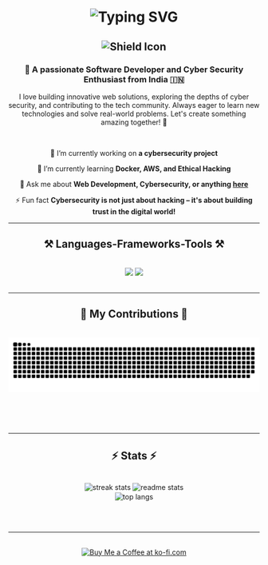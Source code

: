 
<h1 align="center">
   <img src="https://readme-typing-svg.demolab.com?font=Fira+Code&size=28&duration=4000&pause=1000&color=16F70A&background=00000000&center=true&vCenter=true&width=600&lines=Hi+There!+👋;+I'm+Shivam+Kaushal!;+Web+Developer+%7C+Cyber+Security;+Let's+build+the+future+together!" alt="Typing SVG">

<h2 align="center">
  <img src="https://img.icons8.com/fluency/64/000000/security-shield-green.png" alt="Shield Icon"/>
</h2>






<h3 align="center">🚀 A passionate Software Developer and Cyber Security Enthusiast from India 🇮🇳</h3>
<p align="center">
  I love building innovative web solutions, exploring the depths of cyber security, and contributing to the tech community. Always eager to learn new technologies and solve real-world problems. Let's create something amazing together! 🌟
</p>


<br/>

<div align="center">
 
🔭 I’m currently working on **a cybersecurity project**

🌱 I’m currently learning **Docker, AWS, and Ethical Hacking**

💬 Ask me about **Web Development, Cybersecurity, or anything [here](https://github.com/shivamkaushal5840/issues)**

⚡ Fun fact **Cybersecurity is not just about hacking – it's about building trust in the digital world!**




 <hr/>
 
<h2 align="center">⚒️ Languages-Frameworks-Tools ⚒️</h2>
<br/>
<div align="center">
    <img src="https://skillicons.dev/icons?i=react,bootstrap,mui,html,css,vscode,github,figma,tailwind,git,r" />
    <img src="https://skillicons.dev/icons?i=nodejs,python,javascript,typescript,express,firebase,mongodb,c,java,nextjs,mysql,flask" /><br>
</div>

<br/>
<hr/>

<div align="center">
  <h2>🐍 My Contributions 🐍</h2>
  <br>
  <img alt="snake eating my contributions" src="https://raw.githubusercontent.com/salesp07/salesp07/output/github-contribution-grid-snake.svg" />
  
  <br/><br/><br/>
</div>

<hr/>

<h2 align="center">⚡ Stats ⚡</h2>
<br>
<div align=center>
  <img width=390 src="https://github-readme-streak-stats-salesp07.vercel.app/?user=salesp07&count_private=true&theme=react&border_radius=10" alt="streak stats"/>
  <img width=390 src="https://github-readme-stats-salesp07.vercel.app/api?username=salesp07&count_private=true&show_icons=true&theme=react&rank_icon=github&border_radius=10" alt="readme stats" />
  <br/>
  <img width=325 align="center" src="https://github-readme-stats-salesp07.vercel.app/api/top-langs/?username=salesp07&hide=HTML&langs_count=8&layout=compact&theme=react&border_radius=10&size_weight=0.5&count_weight=0.5&exclude_repo=github-readme-stats" alt="top langs" />
</div>

<br/><br/>

<hr/>

<br/>

<div align="center">
<a href='https://ko-fi.com/V7V4RAK9C' target='_blank'><img height='64' style='border:0px;height:64px;' src='https://storage.ko-fi.com/cdn/kofi1.png?v=3' border='0' alt='Buy Me a Coffee at ko-fi.com' /></a>
</div>

<br/>
